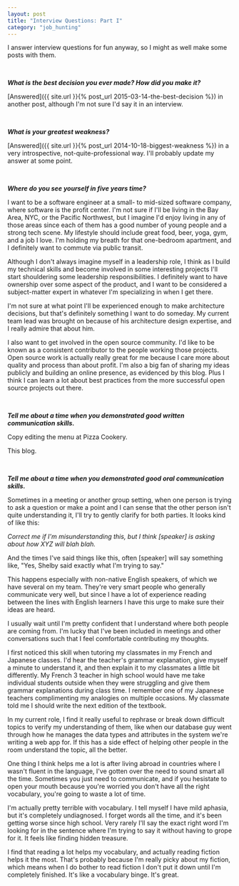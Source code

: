 ```yaml
---
layout: post
title: "Interview Questions: Part I"
category: "job_hunting"
---
```


I answer interview questions for fun anyway, so I might as well make some posts with them.

<br/>

***What is the best decision you ever made? How did you make it?***

[Answered]({{ site.url }}{% post_url 2015-03-14-the-best-decision %}) in another post, although I'm not sure I'd say it in an interview.

<br/>

***What is your greatest weakness?***

[Answered]({{ site.url }}{% post_url 2014-10-18-biggest-weakness %}) in a very introspective, not-quite-professional way. I'll probably update my answer at some point.


<br/>


***Where do you see yourself in five years time?***

I want to be a software engineer at a small- to mid-sized software company, where software is the profit center. I'm not sure if I'll be living in the Bay Area, NYC, or the Pacific Northwest, but I imagine I'd enjoy living in any of those areas since each of them has a good number of young people and a strong tech scene. My lifestyle should include great food, beer, yoga, gym, and a job I love. I'm holding my breath for that one-bedroom apartment, and I definitely want to commute via public transit.

Although I don't always imagine myself in a leadership role, I think as I build my technical skills and become involved in some interesting projects I'll start shouldering some leadership responsibilities. I definitely want to have ownership over some aspect of the product, and I want to be considered a subject-matter expert in whatever I'm specializing in when I get there.

I'm not sure at what point I'll be experienced enough to make architecture decisions, but that's definitely something I want to do someday. My current team lead was brought on because of his architecture design expertise, and I really admire that about him. 

I also want to get involved in the open source community. I'd like to be known as a consistent contributor to the people working those projects. Open source work is actually really great for me because I care more about quality and process than about profit. I'm also a big fan of sharing my ideas publicly and building an online presence, as evidenced by this blog. Plus I think I can learn a lot about best practices from the more successful open source projects out there.

<br/>



***Tell me about a time when you demonstrated good written communication skills.***

Copy editing the menu at Pizza Cookery.

This blog.



<br/>

***Tell me about a time when you demonstrated good oral communication skills.***

Sometimes in a meeting or another group setting, when one person is trying to ask a question or make a point and I can sense that the other person isn't quite understanding it, I'll try to gently clarify for both parties. It looks kind of like this:

*Correct me if I'm misunderstanding this, but I think [speaker] is asking about how XYZ will blah blah.*

And the times I've said things like this, often [speaker] will say something like, "Yes, Shelby said exactly what I'm trying to say."

This happens especially with non-native English speakers, of which we have several on my team. They're very smart people who generally communicate very well, but since I have a lot of experience reading between the lines with English learners I have this urge to make sure their ideas are heard.

I usually wait until I'm pretty confident that I understand where both people are coming from. I'm lucky that I've been included in meetings and other conversations such that I feel comfortable contributing my thoughts.

I first noticed this skill when tutoring my classmates in my French and Japanese classes. I'd hear the teacher's grammar explanation, give myself a minute to understand it, and then explain it to my classmates a little bit differently. My French 3 teacher in high school would have me take individual students outside when they were struggling and give them grammar explanations during class time. I remember one of my Japanese teachers complimenting my analogies on multiple occasions. My classmate told me I should write the next edition of the textbook.

In my current role, I find it really useful to rephrase or break down difficult topics to verify my understanding of them, like when our database guy went through how he manages the data types and attributes in the system we're writing a web app for. If this has a side effect of helping other people in the room understand the topic, all the better.

One thing I think helps me a lot is after living abroad in countries where I wasn't fluent in the language, I've gotten over the need to sound smart all the time. Sometimes you just need to communicate, and if you hesistate to open your mouth because you're worried you don't have all the right vocabulary, you're going to waste a lot of time.

I'm actually pretty terrible with vocabulary. I tell myself I have mild aphasia, but it's completely undiagnosed. I forget words all the time, and it's been getting worse since high school. Very rarely I'll say the exact right word I'm looking for in the sentence where I'm trying to say it without having to grope for it. It feels like finding hidden treasure.

I find that reading a lot helps my vocabulary, and actually reading fiction helps it the most. That's probably because I'm really picky about my fiction, which means when I do bother to read fiction I don't put it down until I'm completely finished. It's like a vocabulary binge. It's great.
